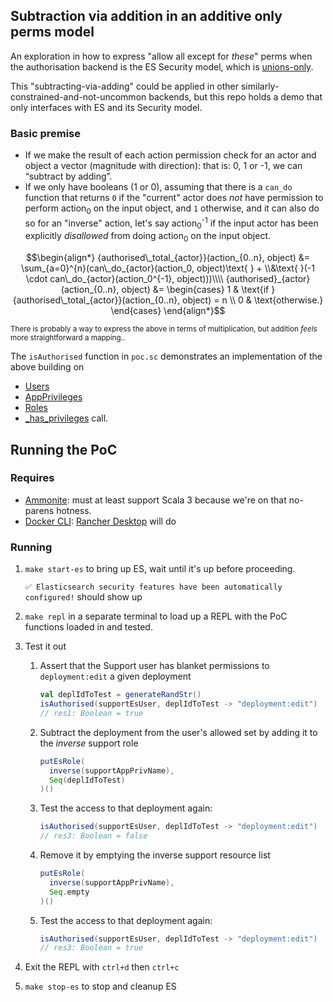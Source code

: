 ## Subtraction via addition in an additive only perms model

An exploration in how to express "allow all except for _these_" perms when the authorisation
backend is the ES Security model, which is [unions-only](https://www.elastic.co/guide/en/elasticsearch/reference/current/authorization.html).

This "subtracting-via-adding" could be applied in other similarly-constrained-and-not-uncommon
backends, but this repo holds a demo that only interfaces with ES and its Security model.

### Basic premise

* If we make the result of each action permission check for an actor and object a vector (magnitude with direction): that is: 0, 1 or -1, we can “subtract by adding”.
* If we only have booleans (1 or 0), assuming that there is a `can_do` function that returns `0` if the "current" actor does _not_ have permission to perform action<sub>0</sub> on the input object, and `1` otherwise, and it can also do so for an "inverse" action, let's say action<sub>0</sub><sup>-1</sup> if the input actor has been explicitly _disallowed_ from doing action<sub>0</sub> on the input object.

```math
\begin{align*}

{authorised\_total_{actor}}(action_{0..n}, object) &= \sum_{a=0}^{n}(can\_do_{actor}(action_0, object)\text{ } + \\&\text{ }(-1 \cdot can\_do_{actor}(action_0^{-1}, object)))\\\\


{authorised}_{actor}(action_{0..n}, object) &= \begin{cases}
    1 & \text{if } {authorised\_total_{actor}}(action_{0..n}, object) = n \\
    0 & \text{otherwise.}
\end{cases}
\end{align*}
```

<sub>There is probably a way to express the above in terms of multiplication, but addition <em>feels</em> more straightforward a mapping..</sub>

The `isAuthorised` function in `poc.sc` demonstrates an implementation of the above building on
* [Users](https://www.elastic.co/guide/en/elasticsearch/reference/current/security-api-put-user.html)
* [AppPrivileges](https://www.elastic.co/guide/en/elasticsearch/reference/current/security-api-put-privileges.html)
* [Roles](https://www.elastic.co/guide/en/elasticsearch/reference/current/security-api-put-role.html)
* [_has_privileges](https://www.elastic.co/guide/en/elasticsearch/reference/current/security-api-has-privileges.html) call.

## Running the PoC

### Requires

* [Ammonite](https://ammonite.io): must at least support Scala 3 because we're on that no-parens hotness.
* [Docker CLI](https://www.docker.com/products/cli/): [Rancher Desktop](https://rancherdesktop.io) will do

### Running

1. `make start-es` to bring up ES, wait until it's up before proceeding.

   `✅ Elasticsearch security features have been automatically configured!` should show up
2. `make repl` in a separate terminal to load up a REPL with the PoC functions loaded in and tested.
3. Test it out
   1. Assert that the Support user has blanket permissions to `deployment:edit` a given deployment

      ```scala
      val deplIdToTest = generateRandStr()
      isAuthorised(supportEsUser, deplIdToTest -> "deployment:edit")
      // res1: Boolean = true
      ```
   2. Subtract the deployment from the user's allowed set by adding it to the _inverse_ support role

      ```scala
      putEsRole(
        inverse(supportAppPrivName),
        Seq(deplIdToTest)
      )()
      ```
   3. Test the access to that deployment again:

      ```scala
      isAuthorised(supportEsUser, deplIdToTest -> "deployment:edit")
      // res3: Boolean = false
      ```
   4. Remove it by emptying the inverse support resource list

      ```scala
      putEsRole(
        inverse(supportAppPrivName),
        Seq.empty
      )()
      ```
   5. Test the access to that deployment again:

      ```scala
      isAuthorised(supportEsUser, deplIdToTest -> "deployment:edit")
      // res3: Boolean = true
      ```
4. Exit the REPL with `ctrl+d` then `ctrl+c`
5. `make stop-es` to stop and cleanup ES
